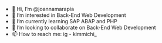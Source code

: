 - 👋 Hi, I’m @joannamarapia
- 👀 I’m interested in Back-End Web Development
- 🌱 I’m currently learning SAP ABAP and PHP
- 💞️ I’m looking to collaborate on Back-End Web Development
- 📫 How to reach me: ig - kimmichi_

<!---
joannamarapia/joannamarapia is a ✨ special ✨ repository because its `README.md` (this file) appears on your GitHub profile.
You can click the Preview link to take a look at your changes.
--->
